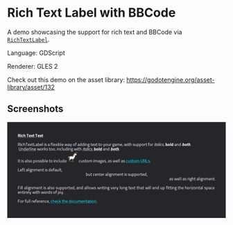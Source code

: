 # Rich Text Label with BBCode

A demo showcasing the support for rich text and BBCode via
[`RichTextLabel`](https://docs.godotengine.org/en/latest/classes/class_richtextlabel.html).

Language: GDScript

Renderer: GLES 2

Check out this demo on the asset library: https://godotengine.org/asset-library/asset/132

## Screenshots

![Screenshot](screenshots/rich_text.png)
